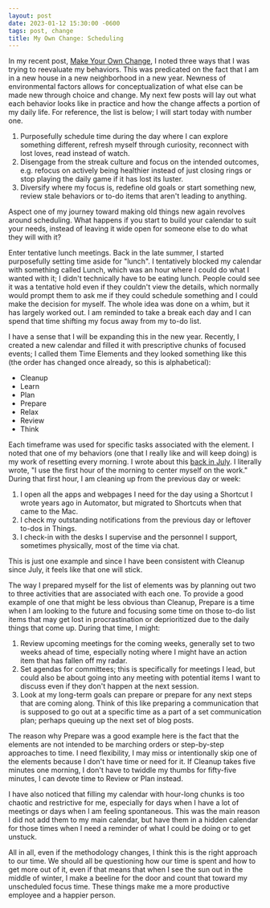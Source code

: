 ```yaml
---
layout: post
date: 2023-01-12 15:30:00 -0600
tags: post, change
title: My Own Change: Scheduling
---
```


In my recent post, [Make Your Own Change](/2023/01/make-your-own-change), I noted three ways that I was trying to reevaluate my behaviors. This was predicated on the fact that I am in a new house in a new neighborhood in a new year. Newness of environmental factors allows for conceptualization of what else can be made new through choice and change. My next few posts will lay out what each behavior looks like in practice and how the change affects a portion of my daily life. For reference, the list is below; I will start today with number one.

1. Purposefully schedule time during the day where I can explore something different, refresh myself through curiosity, reconnect with lost loves, read instead of watch.
2. Disengage from the streak culture and focus on the intended outcomes, e.g. refocus on actively being healthier instead of just closing rings or stop playing the daily game if it has lost its luster.
3. Diversify where my focus is, redefine old goals or start something new, review stale behaviors or to-do items that aren't leading to anything.

Aspect one of my journey toward making old things new again revolves around scheduling. What happens if you start to build your calendar to suit your needs, instead of leaving it wide open for someone else to do what they will with it?

Enter tentative lunch meetings. Back in the late summer, I started purposefully setting time aside for "lunch". I tentatively blocked my calendar with something called Lunch, which was an hour where I could do what I wanted with it; I didn't technically have to be eating lunch. People could see it was a tentative hold even if they couldn't view the details, which normally would prompt them to ask me if they could schedule something and I could make the decision for myself. The whole idea was done on a whim, but it has largely worked out. I am reminded to take a break each day and I can spend that time shifting my focus away from my to-do list.

I have a sense that I will be expanding this in the new year. Recently, I created a new calendar and filled it with prescriptive chunks of focused events; I called them Time Elements and they looked something like this (the order has changed once already, so this is alphabetical):

* Cleanup
* Learn
* Plan
* Prepare
* Relax
* Review
* Think

Each timeframe was used for specific tasks associated with the element. I noted that one of my behaviors (one that I really like and will keep doing) is my work of resetting every morning. I wrote about this [back in July](/2022/07/small-behaviors-can-lead-to-big-changes). I literally wrote, "I use the first hour of the morning to center myself on the work." During that first hour, I am cleaning up from the previous day or week:

 1. I open all the apps and webpages I need for the day using a Shortcut I wrote years ago in Automator, but migrated to Shortcuts when that came to the Mac.
 2. I check my outstanding notifications from the previous day or leftover to-dos in Things.
 3. I check-in with the desks I supervise and the personnel I support, sometimes physically, most of the time via chat.

This is just one example and since I have been consistent with Cleanup since July, it feels like that one will stick.

The way I prepared myself for the list of elements was by planning out two to three activities that are associated with each one. To provide a good example of one that might be less obvious than Cleanup, Prepare is a time when I am looking to the future and focusing some time on those to-do list items that may get lost in procrastination or deprioritized due to the daily things that come up. During that time, I might:

1. Review upcoming meetings for the coming weeks, generally set to two weeks ahead of time, especially noting where I might have an action item that has fallen off my radar.
2. Set agendas for committees; this is specifically for  meetings I lead, but could also be about going into any meeting with potential items I want to discuss even if they don't happen at the next session.
3. Look at my long-term goals can prepare or prepare for any next steps that are coming along. Think of this like preparing a communication that is supposed to go out at a specific time as a part of a set communication plan; perhaps queuing up the next set of blog posts.

The reason why Prepare was a good example here is the fact that the elements are not intended to be marching orders or step-by-step approaches to time. I need flexibility, I may miss or intentionally skip one of the elements because I don't have time or need for it. If Cleanup takes five minutes one morning, I don't have to twiddle my thumbs for fifty-five minutes, I can devote time to Review or Plan instead.

I have also noticed that filling my calendar with hour-long chunks is too chaotic and restrictive for me, especially for days when I have a lot of meetings or days when I am feeling spontaneous. This was the main reason I did not add them to my main calendar, but have them in a hidden calendar for those times when I need a reminder of what I could be doing or to get unstuck.

All in all, even if the methodology changes, I think this is the right approach to our time. We should all be questioning how our time is spent and how to get more out of it, even if that means that when I see the sun out in the middle of winter, I make a beeline for the door and count that toward my unscheduled focus time. These things make me a more productive employee and a happier person.